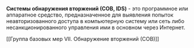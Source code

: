 **Системы обнаружения вторжений (СОВ, IDS)** - это программное или аппаратное средство,  предназначенное для выявления попыток неавторизованного доступа в компьютерную  систему или сеть либо несанкционированного управления ими в основном через Интернет.

[[Группа базовых мер VII. Обнаружение вторжений (СОВ)]]
